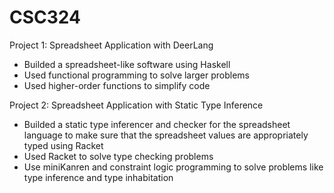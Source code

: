 # CSC324

Project 1: Spreadsheet Application with DeerLang
  - Builded a spreadsheet-like software using Haskell
  - Used functional programming to solve larger problems
  - Used higher-order functions to simplify code
  
Project 2: Spreadsheet Application with Static Type Inference
  - Builded a static type inferencer and checker for the spreadsheet language to make sure that the spreadsheet values are appropriately typed using Racket
  - Used Racket to solve type checking problems
  - Use miniKanren and constraint logic programming to solve problems like type inference and type inhabitation
